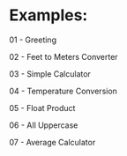 # Examples:
01 - Greeting

02 - Feet to Meters Converter

03 - Simple Calculator

04 - Temperature Conversion

05 - Float Product

06 - All Uppercase 

07 - Average Calculator

